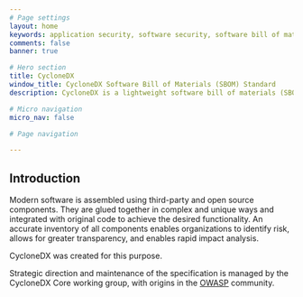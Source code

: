 ```yaml
---
# Page settings
layout: home
keywords: application security, software security, software bill of materials, SBOM, BOM, open source, supply chain, specification, spdx, license, package url, purl, cpe, swid
comments: false
banner: true

# Hero section
title: CycloneDX
window_title: CycloneDX Software Bill of Materials (SBOM) Standard
description: CycloneDX is a lightweight software bill of materials (SBOM) standard designed for use in application security contexts and supply chain component analysis.

# Micro navigation
micro_nav: false

# Page navigation

---
```


## Introduction

Modern software is assembled using third-party and open source components. They are glued together in complex and unique ways 
and integrated with original code to achieve the desired functionality. An accurate inventory of all components enables 
organizations to identify risk, allows for greater transparency, and enables rapid impact analysis.

CycloneDX was created for this purpose.

Strategic direction and maintenance of the specification is managed by the CycloneDX Core working group, with origins
in the [OWASP](https://owasp.org) community.
